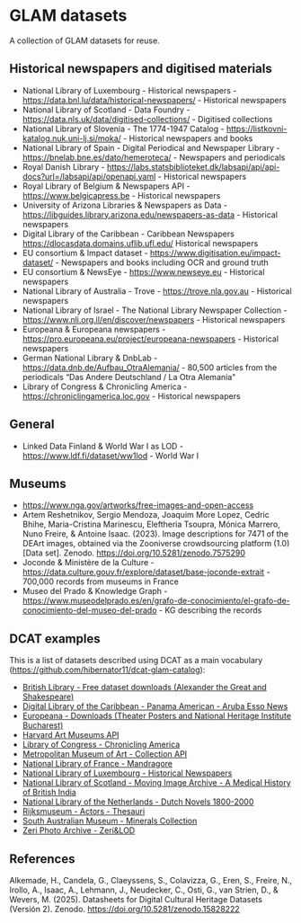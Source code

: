 # GLAM datasets
A collection of GLAM datasets for reuse.

## Historical newspapers and digitised materials
- National Library of Luxembourg - Historical newspapers - https://data.bnl.lu/data/historical-newspapers/ - Historical newspapers 
- National Library of Scotland - Data Foundry - https://data.nls.uk/data/digitised-collections/ - Digitised collections
- National Library of Slovenia - The 1774-1947 Catalog - https://listkovni-katalog.nuk.uni-lj.si/moka/ - Historical newspapers and books
- National Library of Spain - Digital Periodical and Newspaper Library - https://bnelab.bne.es/dato/hemeroteca/ - Newspapers and periodicals
- Royal Danish Library - https://labs.statsbiblioteket.dk/labsapi/api/api-docs?url=/labsapi/api/openapi.yaml - Historical newspapers
- Royal Library of Belgium & Newspapers API - https://www.belgicapress.be - Historical newspapers
- University of Arizona Libraries & Newspapers as Data - https://libguides.library.arizona.edu/newspapers-as-data - Historical newspapers
- Digital Library of the Caribbean - Caribbean Newspapers https://dlocasdata.domains.uflib.ufl.edu/ Historical newspapers
- EU consortium & Impact dataset - https://www.digitisation.eu/impact-dataset/ - Newspapers and books including OCR and ground truth
- EU consortium & NewsEye - https://www.newseye.eu - Historical newspapers
- National Library of Australia - Trove - https://trove.nla.gov.au - Historical newspapers
- National Library of Israel - The National Library Newspaper Collection - https://www.nli.org.il/en/discover/newspapers - Historical newspapers
- Europeana & Europeana newspapers - https://pro.europeana.eu/project/europeana-newspapers - Historical newspapers
- German National Library & DnbLab - https://data.dnb.de/Aufbau_OtraAlemania/ - 80,500 articles from the periodicals “Das Andere Deutschland / La Otra Alemania"
- Library of Congress & Chronicling America - https://chroniclingamerica.loc.gov - Historical newspapers
 
## General
- Linked Data Finland & World War I as LOD - https://www.ldf.fi/dataset/ww1lod - World War I 
 
## Museums
- https://www.nga.gov/artworks/free-images-and-open-access
- Artem Reshetnikov, Sergio Mendoza, Joaquim More Lopez, Cedric Bhihe, Maria-Cristina Marinescu, Eleftheria Tsoupra, Mónica Marrero, Nuno Freire, & Antoine Isaac. (2023). Image descriptions for 7471 of the DEArt images, obtained via the Zooniverse crowdsourcing platform (1.0) [Data set]. Zenodo. https://doi.org/10.5281/zenodo.7575290
- Joconde & Ministère de la Culture - https://data.culture.gouv.fr/explore/dataset/base-joconde-extrait - 700,000 records from museums in France
- Museo del Prado & Knowledge Graph - https://www.museodelprado.es/en/grafo-de-conocimiento/el-grafo-de-conocimiento-del-museo-del-prado - KG describing the records

## DCAT examples
This is a list of datasets described using DCAT as a main vocabulary (https://github.com/hibernator11/dcat-glam-catalog):

- [British Library - Free dataset downloads (Alexander the Great and Shakespeare)](https://github.com/hibernator11/dcat-glam-catalog/blob/main/datasets/bl.ttl)
- [Digital Library of the Caribbean - Panama American - Aruba Esso News](https://github.com/hibernator11/dcat-glam-catalog/blob/main/datasets/caribbean.ttl)
- [Europeana - Downloads (Theater Posters and National Heritage Institute Bucharest)](https://github.com/hibernator11/dcat-glam-catalog/blob/main/datasets/europeana.ttl)
- [Harvard Art Museums API](https://github.com/hibernator11/dcat-glam-catalog/blob/main/datasets/harvard.ttl)
- [Library of Congress - Chronicling America](https://github.com/hibernator11/dcat-glam-catalog/blob/main/datasets/lc.ttl)
- [Metropolitan Museum of Art - Collection API](https://github.com/hibernator11/dcat-glam-catalog/blob/main/datasets/moma.ttl)
- [National Library of France - Mandragore](https://github.com/hibernator11/dcat-glam-catalog/blob/main/datasets/bnf.ttl)
- [National Library of Luxembourg - Historical Newspapers](https://github.com/hibernator11/dcat-glam-catalog/blob/main/datasets/bnl.ttl)
- [National Library of Scotland - Moving Image Archive - A Medical History of British India](https://github.com/hibernator11/dcat-glam-catalog/blob/main/datasets/data-foundry-nls.ttl)
- [National Library of the Netherlands - Dutch Novels 1800-2000](https://github.com/hibernator11/dcat-glam-catalog/blob/main/datasets/kb.ttl)
- [Rijksmuseum - Actors - Thesauri](https://github.com/hibernator11/dcat-glam-catalog/blob/main/datasets/rijksmuseum.ttl)
- [South Australian Museum - Minerals Collection](https://github.com/hibernator11/dcat-glam-catalog/blob/main/datasets/sam.ttl)
- [Zeri Photo Archive - Zeri&LOD](https://github.com/hibernator11/dcat-glam-catalog/blob/main/datasets/zeri.ttl)

## References

Alkemade, H., Candela, G., Claeyssens, S., Colavizza, G., Eren, S., Freire, N., Irollo, A., Isaac, A., Lehmann, J., Neudecker, C., Osti, G., van Strien, D., & Wevers, M. (2025). Datasheets for Digital Cultural Heritage Datasets (Versión 2). Zenodo. https://doi.org/10.5281/zenodo.15828222
